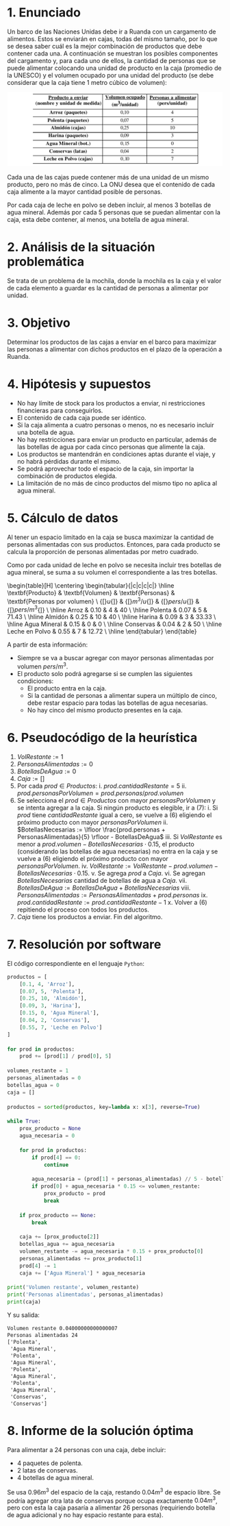 # 1. Enunciado

Un barco de las Naciones Unidas debe ir a Ruanda con un cargamento de alimentos. Estos se enviarán en cajas, todas del mismo tamaño, por lo que se desea saber cuál es la mejor combinación de productos que debe contener cada una. A continuación se muestran los posibles componentes del cargamento y, para cada uno de ellos, la cantidad de personas que se puede alimentar colocando una unidad de producto en la caja (promedio de la UNESCO) y el volumen ocupado por una unidad del producto (se debe considerar que la caja tiene 1 metro cúbico de volumen): 

![](7.2-tabla.png)

Cada una de las cajas puede contener más de una unidad de un mismo producto, pero no más de cinco. La ONU desea que el contenido de cada caja alimente a la mayor cantidad posible de personas. 

Por cada caja de leche en polvo se deben incluir, al menos 3 botellas de agua mineral. Además por cada 5 personas que se puedan alimentar con la caja, esta debe contener, al menos, una botella de agua mineral.

# 2. Análisis de la situación problemática

Se trata de un problema de la mochila, donde la mochila es la caja y el valor de cada elemento a guardar es la cantidad de personas a alimentar por unidad.

# 3. Objetivo

Determinar los productos de las cajas a enviar en el barco para maximizar las personas a alimentar con dichos productos en el plazo de la operación a Ruanda.

# 4. Hipótesis y supuestos

- No hay límite de stock para los productos a enviar, ni restricciones financieras para conseguirlos.
- El contenido de cada caja puede ser idéntico.
- Si la caja alimenta a cuatro personas o menos, no es necesario incluir una botella de agua.
- No hay restricciones para enviar un producto en particular, además de las botellas de agua por cada cinco personas que alimente la caja.
- Los productos se mantendrán en condiciones aptas durante el viaje, y no habrá pérdidas durante el mismo.
- Se podrá aprovechar todo el espacio de la caja, sin importar la combinación de productos elegida.
- La limitación de no más de cinco productos del mismo tipo no aplica al agua mineral.


# 5. Cálculo de datos

Al tener un espacio limitado en la caja se busca maximizar la cantidad de personas alimentadas con sus productos. Entonces, para cada producto se calcula la proporción de personas alimentadas por metro cuadrado.

Como por cada unidad de leche en polvo se necesita incluir tres botellas de agua mineral, se suma a su volumen el correspondiente a las tres botellas.

\begin{table}[H]
\centering
\begin{tabular}{|c|c|c|c|}
\hline
\textbf{Producto} & \textbf{Volumen} & \textbf{Personas} & \textbf{Personas por volumen} \\
{[}$u${]}         & {[}$m^3/u${]}    & {[}$pers/u${]}    & {[}$pers/m^3${]}              \\ \hline
Arroz             & 0.10             & 4                 & 40                            \\ \hline
Polenta           & 0.07             & 5                 & 71.43                         \\ \hline
Almidón           & 0.25             & 10                & 40                            \\ \hline
Harina            & 0.09             & 3                 & 33.33                         \\ \hline
Agua Mineral      & 0.15             & 0                 & 0                             \\ \hline
Conservas         & 0.04             & 2                 & 50                            \\ \hline
Leche en Polvo    & 0.55             & 7                 & 12.72                         \\ \hline
\end{tabular}
\end{table}

A partir de esta información:

- Siempre se va a buscar agregar con mayor personas alimentadas por volumen $pers/m^3$.
- El producto solo podrá agregarse si se cumplen las siguientes condiciones:
    - El producto entra en la caja.
    - Si la cantidad de personas a alimentar supera un múltiplo de cinco, debe restar espacio para todas las botellas de agua necesarias.
    - No hay cinco del mismo producto presentes en la caja.

<!-- \begin{table}[H]
\centering
\begin{tabular}{|c|c|c|c|c|}
\hline
Producto       & Volumen       & Personas       & Volumen con agua & Personas por volumen \\
{[}$u${]}      & {[}$m^3/u${]} & {[}$pers/u${]} & {[}$m^3/u${]}    & {[}$pers/m^3${]}     \\ \hline
Arroz          & 0.10          & 4              & 0.22             & 40                   \\ \hline
Polenta        & 0.07          & 5              & 0.22             & 7.143                \\ \hline
Almidón        & 0.25          & 10             & 0.55             & 30                   \\ \hline
Harina         & 0.09          & 3              & 0.18             & 33.33                \\ \hline
Agua Mineral   & 0.15          & 0              & 0                & 0                    \\ \hline
Conservas      & 0.04          & 2              & 0.1              & 50                   \\ \hline
Leche en Polvo & 0.10          & 7              & 0.76             & 70                   \\ \hline
\end{tabular}
\end{table} -->


# 6. Pseudocódigo de la heurística

1. $VolRestante := 1$
2. $PersonasAlimentadas := 0$
3. $BotellasDeAgua := 0$
4. $Caja := []$
5. Por cada $prod \in Productos$:
    i. $prod.cantidadRestante = 5$
    ii. $prod.personasPorVolumen = prod.personas / prod.volumen$
6. Se selecciona el $prod \in Productos$ con mayor $personasPorVolumen$ y se intenta agregar a la caja. Si ningún producto es elegible, ir a (7):
    i. Si $prod$ tiene $cantidadRestante$ igual a cero, se vuelve a (6) eligiendo el próximo producto con mayor $personasPorVolumen$
    ii. $BotellasNecesarias := \lfloor \frac{prod.personas + PersonasAlimentadas}{5} \rfloor - BotellasDeAgua$
    iii. Si $VolRestante$ es menor a $prod.volumen - BotellasNecesarias \cdot 0.15$, el producto (considerando las botellas de agua necesarias) no entra en la caja y se vuelve a (6) eligiendo el próximo producto con mayor $personasPorVolumen$.
    iv. $VolRestante := VolRestante - prod.volumen - BotellasNecesarias \cdot 0.15$.
    v. Se agrega $prod$ a $Caja$.
    vi. Se agregan $BotellasNecesarias$ cantidad de botellas de agua a $Caja$.
    vii. $BotellasDeAgua := BotellasDeAgua + BotellasNecesarias$
    viii. $PersonasAlimentadas := PersonasAlimentadas + prod.personas$
    ix. $prod.cantidadRestante := prod.cantidadRestante - 1$
    x. Volver a (6) repitiendo el proceso con todos los productos.
7. $Caja$ tiene los productos a enviar. Fin del algoritmo.

# 7. Resolución por software

El código correspondiente en el lenguaje `Python`:
```py
productos = [
    [0.1, 4, 'Arroz'],
    [0.07, 5, 'Polenta'],
    [0.25, 10, 'Almidón'],
    [0.09, 3, 'Harina'],
    [0.15, 0, 'Agua Mineral'],
    [0.04, 2, 'Conservas'],
    [0.55, 7, 'Leche en Polvo']
]

for prod in productos:
    prod += [prod[1] / prod[0], 5]

volumen_restante = 1
personas_alimentadas = 0
botellas_agua = 0
caja = []

productos = sorted(productos, key=lambda x: x[3], reverse=True)

while True:
    prox_producto = None
    agua_necesaria = 0

    for prod in productos:
        if prod[4] == 0:
            continue

        agua_necesaria = (prod[1] + personas_alimentadas) // 5 - botellas_agua
        if prod[0] + agua_necesaria * 0.15 <= volumen_restante:
            prox_producto = prod
            break

    if prox_producto == None:
        break

    caja += [prox_producto[2]]
    botellas_agua += agua_necesaria
    volumen_restante -= agua_necesaria * 0.15 + prox_producto[0]
    personas_alimentadas += prox_producto[1]
    prod[4] -= 1
    caja += ['Agua Mineral'] * agua_necesaria

print('Volumen restante', volumen_restante)
print('Personas alimentadas', personas_alimentadas)
print(caja)
```

Y su salida:

```
Volumen restante 0.04000000000000007
Personas alimentadas 24
['Polenta', 
 'Agua Mineral', 
 'Polenta', 
 'Agua Mineral', 
 'Polenta', 
 'Agua Mineral', 
 'Polenta', 
 'Agua Mineral', 
 'Conservas', 
 'Conservas']
```

# 8. Informe de la solución óptima

Para alimentar a 24 personas con una caja, debe incluir:

- 4 paquetes de polenta.
- 2 latas de conservas.
- 4 botellas de agua mineral.

Se usa $0.96m^3$ del espacio de la caja, restando $0.04m^3$ de espacio libre. Se podría agregar otra lata de conservas porque ocupa exactamente $0.04m^3$, pero con esta la caja pasaría a alimentar 26 personas (requiriendo botella de agua adicional y no hay espacio restante para esta).